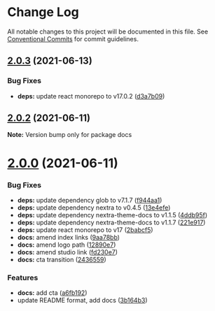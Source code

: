 # Change Log

All notable changes to this project will be documented in this file.
See [Conventional Commits](https://conventionalcommits.org) for commit guidelines.

## [2.0.3](https://github.com/joe-bell/next-placeholder/compare/v2.0.2...v2.0.3) (2021-06-13)

### Bug Fixes

- **deps:** update react monorepo to v17.0.2 ([d3a7b09](https://github.com/joe-bell/next-placeholder/commit/d3a7b09cf52f2789dceaa3941ac96525775078b5))

## [2.0.2](https://github.com/joe-bell/plaiceholder/compare/v2.0.1...v2.0.2) (2021-06-11)

**Note:** Version bump only for package docs

# [2.0.0](https://github.com/joe-bell/plaiceholder/compare/v1.0.0...v2.0.0) (2021-06-11)

### Bug Fixes

- **deps:** update dependency glob to v7.1.7 ([f944aa1](https://github.com/joe-bell/plaiceholder/commit/f944aa1ba4f99813dce3bd5613d4521713b1c318))
- **deps:** update dependency nextra to v0.4.5 ([13e4efe](https://github.com/joe-bell/plaiceholder/commit/13e4efe6381ef62111f672dffeb31c3205099102))
- **deps:** update dependency nextra-theme-docs to v1.1.5 ([4ddb95f](https://github.com/joe-bell/plaiceholder/commit/4ddb95fe012c66dc7a5507937f4c423986c27256))
- **deps:** update dependency nextra-theme-docs to v1.1.7 ([221e917](https://github.com/joe-bell/plaiceholder/commit/221e917d8ac9c36f332781af3a4f266011e22dc1))
- **deps:** update react monorepo to v17 ([2babcf5](https://github.com/joe-bell/plaiceholder/commit/2babcf5725b0d4de039c3338f395143f9eef7591))
- **docs:** amend index links ([9aa78bb](https://github.com/joe-bell/plaiceholder/commit/9aa78bbf4b6a568341a46fc6491797e17a1aafa4))
- **docs:** amend logo path ([12890e7](https://github.com/joe-bell/plaiceholder/commit/12890e7f48f2561da3e6f4252f916e1565b3ad60))
- **docs:** amend studio link ([fd230e7](https://github.com/joe-bell/plaiceholder/commit/fd230e784f9e67ea9122d704a40e980f0e65ec31))
- **docs:** cta transition ([2436559](https://github.com/joe-bell/plaiceholder/commit/2436559d43deab87ea68c3b575276f9800897b10))

### Features

- **docs:** add cta ([a6fb192](https://github.com/joe-bell/plaiceholder/commit/a6fb19277fefda9a8a848b4ae54f39e91dbc5eaa))
- update README format, add docs ([3b164b3](https://github.com/joe-bell/plaiceholder/commit/3b164b3180139e93f0458abaa1d239b4c3e89b0e))
